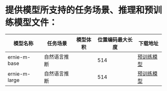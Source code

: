 # 提供模型所支持的任务场景、推理和预训练模型文件：
|模型名称 | 任务场景 |             模型体积 | 位置编码最大长度 | 下载地址 |
|---|---|---|---|---|
|ernie-m-base | 自然语言推断 |  | 514 | [预训练模型](https://paddlenlp.bj.bcebos.com/models/transformers/ernie_m/ernie_m_base.pdparams) |
|ernie-m-large | 自然语言推断 |  | 514 | [预训练模型](https://paddlenlp.bj.bcebos.com/models/transformers/ernie_m/ernie_m_large.pdparams) |
